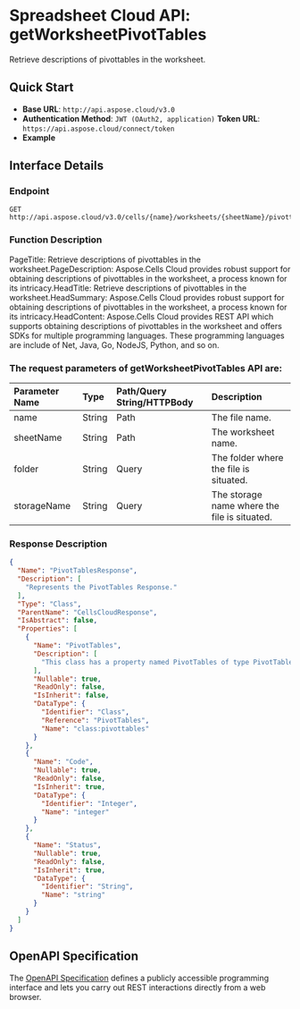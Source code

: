 # **Spreadsheet Cloud API: getWorksheetPivotTables**

Retrieve descriptions of pivottables  in the worksheet. 


## **Quick Start**

- **Base URL**: `http://api.aspose.cloud/v3.0`
- **Authentication Method**: `JWT (OAuth2, application)`  **Token URL**: `https://api.aspose.cloud/connect/token`
- **Example** 

## **Interface Details**

### **Endpoint** 

```
GET http://api.aspose.cloud/v3.0/cells/{name}/worksheets/{sheetName}/pivottables
```
### **Function Description**
PageTitle: Retrieve descriptions of pivottables in the worksheet.PageDescription: Aspose.Cells Cloud provides robust support for obtaining descriptions of pivottables in the worksheet, a process known for its intricacy.HeadTitle: Retrieve descriptions of pivottables in the worksheet.HeadSummary: Aspose.Cells Cloud provides robust support for obtaining descriptions of pivottables in the worksheet, a process known for its intricacy.HeadContent: Aspose.Cells Cloud provides REST API which supports obtaining descriptions of pivottables in the worksheet and offers SDKs for multiple programming languages. These programming languages are include of Net, Java, Go, NodeJS, Python, and so on.

### The request parameters of **getWorksheetPivotTables** API are: 

| Parameter Name | Type | Path/Query String/HTTPBody | Description | 
| :- | :- | :- |:- | 
|name|String|Path|The file name.|
|sheetName|String|Path|The worksheet name.|
|folder|String|Query|The folder where the file is situated.|
|storageName|String|Query|The storage name where the file is situated.|

### **Response Description**
```json
{
  "Name": "PivotTablesResponse",
  "Description": [
    "Represents the PivotTables Response."
  ],
  "Type": "Class",
  "ParentName": "CellsCloudResponse",
  "IsAbstract": false,
  "Properties": [
    {
      "Name": "PivotTables",
      "Description": [
        "This class has a property named PivotTables of type PivotTables that can be both accessed and modified."
      ],
      "Nullable": true,
      "ReadOnly": false,
      "IsInherit": false,
      "DataType": {
        "Identifier": "Class",
        "Reference": "PivotTables",
        "Name": "class:pivottables"
      }
    },
    {
      "Name": "Code",
      "Nullable": true,
      "ReadOnly": false,
      "IsInherit": true,
      "DataType": {
        "Identifier": "Integer",
        "Name": "integer"
      }
    },
    {
      "Name": "Status",
      "Nullable": true,
      "ReadOnly": false,
      "IsInherit": true,
      "DataType": {
        "Identifier": "String",
        "Name": "string"
      }
    }
  ]
}
```


## OpenAPI Specification

The [OpenAPI Specification](https://reference.aspose.cloud/cells/#/PivotTablesController/GetWorksheetPivotTables) defines a publicly accessible programming interface and lets you carry out REST interactions directly from a web browser.


